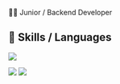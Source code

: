 
🧑‍💻 Junior / Backend Developer

🚀 Skills / Languages
---
<p align="left">
  <a href="https://skillicons.dev">
    <img src="https://skillicons.dev/icons?i=java,spring,linux,git,angular,bootstrap,postgres,mysql" />
  </a>
</p>
<p align="left">
  <img src="https://github-readme-stats.vercel.app/api?username=Jhonatan1973&show_icons=true&theme=radical" /> 
  <img src="https://github-readme-stats.vercel.app/api/top-langs/?username=Jhonatan1973&layout=compact&theme=radical&hide=JavaScript,CSS" />
</p>

